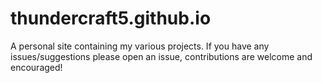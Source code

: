 # thundercraft5.github.io

A personal site containing my various projects. If you have any issues/suggestions please open an issue, contributions are welcome and encouraged!

